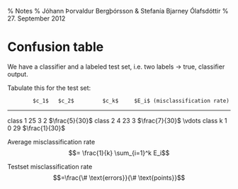 % Notes
% Jóhann Þorvaldur Bergþórsson & Stefanía Bjarney Ólafsdóttir
% 27. September 2012

# Confusion table

We have a classifier and a labeled test set, i.e. two labels $\to$ true, classifier output.

Tabulate this for the test set:

            $c_1$   $c_2$         $c_k$     $E_i$ (misclassification rate)
--------- -------- ------- ----- ------- --------------------------
 class 1   25       3              2       $\frac{5}{30}$
 class 2    4       23             3       $\frac{7}{30}$
 \vdots
 class k    1         0            29      $\frac{1}{30}$

 Average misclassification rate
 $$= \frac{1}{k} \sum_{i=1}^k E_i$$

 Testset misclassification rate
$$=\frac{\# \text{errors}}{\# \text{points}}$$